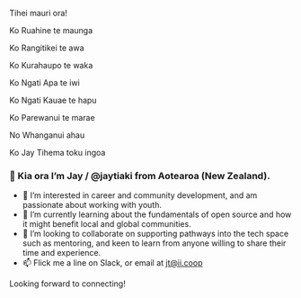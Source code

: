 Tihei mauri ora!

Ko Ruahine te maunga

Ko Rangitikei te awa

Ko Kurahaupo te waka

Ko Ngati Apa te iwi

Ko Ngati Kauae te hapu

Ko Parewanui te marae

No Whanganui ahau

Ko Jay Tihema toku ingoa

### 👋 Kia ora I’m Jay / @jaytiaki from Aotearoa (New Zealand). 

- 👀 I’m interested in career and community development, and am passionate about working with youth. 
- 🌱 I’m currently learning about the fundamentals of open source and how it might benefit local and global communities. 
- 💞️ I’m looking to collaborate on supporting pathways into the tech space such as mentoring, and keen to learn from anyone willing to share their time and experience. 
- 📫 Flick me a line on Slack, or email at jt@ii.coop

Looking forward to connecting!
<!---
jaytiaki/jaytiaki is a ✨ special ✨ repository because its `README.md` (this file) appears on your GitHub profile.
You can click the Preview link to take a look at your changes.
--->

